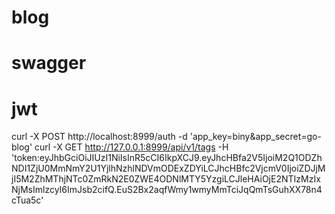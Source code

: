 # blog

# swagger
<!-- 
    internal/routers/api/v1 为API接口写入注解
    $ swag init 命令生成swagger文档
    启动服务,访问 http://localhost:8999/swagger/index.html 
-->


# jwt
curl -X POST http://localhost:8999/auth -d 'app_key=biny&app_secret=go-blog'
curl -X GET http://127.0.0.1:8999/api/v1/tags -H 'token:eyJhbGciOiJIUzI1NiIsInR5cCI6IkpXCJ9.eyJhcHBfa2V5IjoiM2Q1ODZhNDI1ZjU0MmNmY2U1YjlhNzhlNDVmODExZDYiLCJhcHBfc2VjcmV0IjoiZDJjMjI5M2ZhMThjNTc0ZmRkN2E0ZWE4ODNlMTY5YzgiLCJleHAiOjE2NTIzMzIxNjMsImlzcyI6ImJsb2cifQ.EuS2Bx2aqfWmy1wmyMmTciJqQmTsGuhXX78n4cTua5c'
